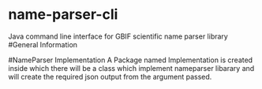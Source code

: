 # name-parser-cli
Java command line interface for GBIF scientific name parser library
#General Information

#NameParser Implementation
A Package named Implementation is created inside which there will be a class which implement nameparser libarary and will create the required json output from the argument passed.
